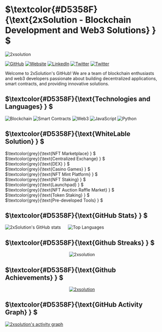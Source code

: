 # $`\textcolor{#D5358F}{\text{2xSolution - Blockchain Development and Web3 Solutions}  } `$ <br>
<p align="left"> <img src="https://komarev.com/ghpvc/?username=2xsolution&label=Profile%20views&color=D5358F&style=flat&theme=radical" alt="2xsolution" /> </p>

[![GitHub](https://img.shields.io/badge/GitHub-2xsolution-D5358F?logo=github&labelColor=1A1B46)](https://github.com/2xsolution)
[![Website](https://img.shields.io/badge/Website-2xsolution.com-D5358F?logo=google-chrome&labelColor=1A1B46)](https://2xsolution.com)
[![LinkedIn](https://img.shields.io/badge/LinkedIn-2xSolution-D5358F?logo=linkedin&labelColor=1A1B46)](https://www.linkedin.com/company/2x-solution)
[![Twitter](https://img.shields.io/badge/Twitter-2xSolution-D5358F?logo=twitter&labelColor=1A1B46)](https://www.twitter.com/2xsolution)
[![Twitter](https://img.shields.io/twitter/follow/2xSolution?style=social&labelColor=1A1B46)](https://twitter.com/2xSolution)

Welcome to 2xSolution's GitHub! We are a team of blockchain enthusiasts and web3 developers passionate about building decentralized applications, smart contracts, and providing innovative solutions.

##  $`\textcolor{#D5358F}{\text{Technologies and Languages}  } `$ <br>

 ![Blockchain](https://img.shields.io/badge/Blockchain-Expert-D5358F?labelColor=1A1B46)
 ![Smart Contracts](https://img.shields.io/badge/Smart%20Contracts-Solidity-D5358F?labelColor=1A1B46)
 ![Web3](https://img.shields.io/badge/Web3-Advanced-D5358F?labelColor=1A1B46)
 ![JavaScript](https://img.shields.io/badge/JavaScript-Expert-D5358F?labelColor=1A1B46)
 ![Python](https://img.shields.io/badge/Python-Intermediate-D5358F?labelColor=1A1B46)


## $`\textcolor{#D5358F}{\text{WhiteLable Solution}  } `$ <br>

$`\textcolor{grey}{\text{NFT Marketplace}  } `$ <br>
$`\textcolor{grey}{\text{Centralized Exchange}  } `$ <br>
$`\textcolor{grey}{\text{DEX}  } `$ <br>
$`\textcolor{grey}{\text{Casino Games}  } `$ <br>
$`\textcolor{grey}{\text{NFT Mint Platform}  } `$ <br>
$`\textcolor{grey}{\text{NFT Staking}  } `$ <br>
$`\textcolor{grey}{\text{Launchpad}  } `$ <br>
$`\textcolor{grey}{\text{NFT Auction Raffle Market}  } `$ <br>
$`\textcolor{grey}{\text{Token Staking}  } `$ <br>
$`\textcolor{grey}{\text{Pre-developed Tools}  } `$ <br>

## $`\textcolor{#D5358F}{\text{GitHub Stats}  } `$ <br>

![2xSolution's GitHub stats](https://github-readme-stats.vercel.app/api?username=2xsolution&show_icons=true&theme=radical) &nbsp;&nbsp;&nbsp;&nbsp; ![Top Languages](https://github-readme-stats.vercel.app/api/top-langs/?username=2xsolution&layout=compact&theme=radical)

## $`\textcolor{#D5358F}{\text{Github Streaks}  } `$ <br>
<p align="center"><img src="https://github-readme-streak-stats.herokuapp.com/?user=2xsolution&theme=black-ice&hide_border=true&stroke=0000&background=0D1117&ring=e05397&fire=e05397&currStreakLabel=e05397" alt="2xsolution" /></p>

## $`\textcolor{#D5358F}{\text{Github Achievements}  } `$ <br>
<p align="center"> <a href="https://github.com/2xsolution"><img src="https://github-profile-trophy.vercel.app/?username=2xsolution&margin-w=5&theme=radical" alt="2xsolution" /></a> </p>

## $`\textcolor{#D5358F}{\text{GitHub Activity Graph}  } `$ <br>

<!-- https://github.com/ashutosh00710/github-readme-activity-graph -->
<a href="https://github.com/2xsolution/2xsolution"><img alt="2xsolution's activity graph" src="https://github-readme-activity-graph.vercel.app/graph?username=2xsolution&bg_color=0e2239&color=58a6ff&line=114a88&point=58a6ff&hide_border=true" /></a>

<br />

